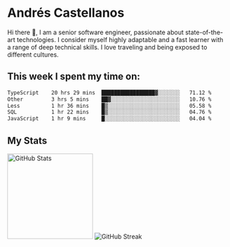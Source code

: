 # Andrés Castellanos

Hi there 👋, I am a senior software engineer, passionate about state-of-the-art technologies. I consider myself highly adaptable and a fast learner with a range of deep technical skills. I love traveling and being exposed to different cultures.

## This week I spent my time on:

<!--START_SECTION:waka-->

```txt
TypeScript    20 hrs 29 mins  █████████████████▓░░░░░░░   71.12 %
Other         3 hrs 5 mins    ██▓░░░░░░░░░░░░░░░░░░░░░░   10.76 %
Less          1 hr 36 mins    █▒░░░░░░░░░░░░░░░░░░░░░░░   05.58 %
SQL           1 hr 22 mins    █▒░░░░░░░░░░░░░░░░░░░░░░░   04.76 %
JavaScript    1 hr 9 mins     █░░░░░░░░░░░░░░░░░░░░░░░░   04.04 %
```

<!--END_SECTION:waka-->

## My Stats

<img height="195" src="https://github-readme-stats.vercel.app/api?username=andrescv&show_icons=true&theme=onedark&hide_border=true&card_width=495" alt="GitHub Stats" />

<img src="https://streak-stats.demolab.com?user=andrescv&theme=one-dark-pro&hide_border=true" alt="GitHub Streak" />
